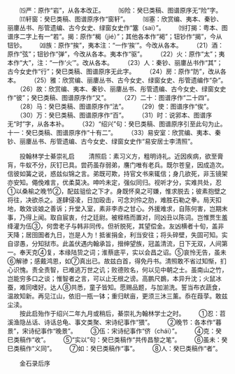 <!-- { "loadSidebar": true } -->
　　⒂严：原作“岩”，从各本改正。 
　　⒃险：癸巳类稿、图谱原序无“险”字。 
　　⒄轩窗：癸巳类稿、图谱原序作“窗轩”。 
　　⒅塞：欣赏编、夷本、秦钞、丽廔丛书、彤管遗编、古今女史、绿窗女史作“簺（sai）”。 
　　⒆打揭：粤本、图谱序二字上有一“若”。揭：原作“楬（jié）”；其他各本作“褐”；钮钞作“揭”，今从钮钞。 
　　⒇族：原作“挨”，夷本注：“一作‘挨’”。今改从各本。 
　　（21）酒：原作“弦”；钮钞作“弹”，今改从各本。夷本作“驱”。 
　　（22）火：原作“太”；夷本作“大”，注：“一作‘火’”。改从各本。 
　　（23）人：秦钞、丽廔丛书作“其”；古今女史作“行”；癸巳类稿、图谱原序无此字。 
　　（24）房：原作“防”，改从各本。 
　　（25）雅：欣赏编、丽廔丛书、古今女史、绿窗女史、彤管遗编作“杂”。 
　　（26）故：欣赏编、夷本、秦钞、丽廔丛书、彤管遗编、古今女史、绿窗女史作“彼”；癸巳类稿、图谱原序作“又”。 
　　（27）二十：图谱序作“二十四”。 
　　（28）马：癸巳类稿、图谱原序作“法”。 
　　（29）使：图谱序作“俟”。 
　　（30）万：癸巳类稿、图谱原序作“百”。 
　　（31）时：说郛本、图谱序无“时”字，从各本补。 
　　（32）“绍兴”句：癸巳类稿、图谱原序引至此句为止。十一：癸巳类稿、图谱原序作“十有二”。 
　　（33）易安室：欣赏编、夷本、秦钞、丽廔丛书、彤管遗编、古今女史、绿窗女史作“易安居士李清照”。  

　　投翰林学士綦崇礼启 
　　清照启：素习义方，粗明诗礼。近因疾病，欲至膏肓，牛蚁不分，灰钉已具。尝药虽存弱弟，譍门唯有老兵。既尔苍皇，因成造次。信彼如簧之说，惑兹似锦之言。弟既可欺，持官文书来辄信；身几欲死，非玉镜架亦安知。僶俛难言，优柔莫决。呻吟未定，强似同归。视听才分，实难共处，忍①以桑榆之晚节②，配兹驵侩之下才。身既怀臭之可嫌，惟求脱去；彼素抱壁之将往，决欲杀之。遂肆侵凌，日加殴击，可念刘伶之肋，难胜石勒之拳。局天扣地，敢效谈娘之善诉；升堂入室，素非李赤之甘心。外援难求，自陈何害，岂期末事，乃得上闻。取自宸衷，付之廷尉。被桎梏而置对，同凶丑以陈词。岂惟贾生羞绛灌为伍③，何啻老子与韩非同传。但祈脱死，其望偿金。友凶横者十旬，盖非天降；居囹圄者九日，岂是人为！抵雀捐金，利当安往；将头碎壁，失固可知。实自谬愚，分知狱市。此盖伏遇内翰承旨，搢绅望族，冠盖清流，日下无双，人间第一。奉天克④复，本缘陆贽之词；淮蔡底平，实以会昌之诏。⑤哀怜无告，虽未⑥解骖；感戴鸿恩，如⑦真出已。故兹白首，得免丹书。清照敢不省过知惭，扪心识愧。责全责智，已难逃万世之讥；败德败名，何以见中朝之士。虽南山之竹，岂能穷多口之谈；惟智者之言，可以止无根之谤。高鹏尺鷃，本异升沈；火鼠冰蚕，难同嗜好。达人⑧共悉，童子皆知。愿赐品题，与加湔洗。誓当布衣蔬食，温故知新。再见江山，依旧一瓶一钵；重归畎亩，更须三沐三薰。忝在葭莩。敢兹尘渎。  
　　按此启殆作于绍兴二年九月或稍后，綦崇礼为翰林学士之时。 
　　①忍：苕溪渔隐丛话、诗话总龟、事文类聚、宋诗纪事作“猥”。 
　　②晚节：各本作“暮景”，宋诗纪事作“晚景”。 
　　③伍：宋诗纪事作“侪（chái）”。 
　　④克：癸巳类稿作“收”。 
　　⑤“实以”句：癸巳类稿作“共传昌黎之笔”。 
　　⑥虽未：癸巳类稿作“义同”。 
　　⑦如：癸巳类稿作“事”。 
　　⑧人：癸巳类稿作“者”。  

　　金石录后序 
